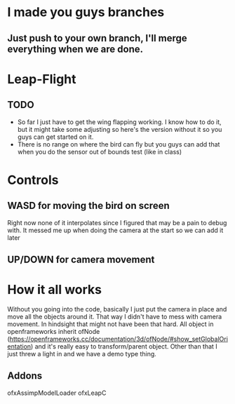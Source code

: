 # I made you guys branches
## Just push to your own branch, I'll merge everything when we are done.

# Leap-Flight

## TODO
- So far I just have to get the wing flapping working. I know how to do it, but it might take some adjusting so here's the version without it so you guys can get started on it.
- There is no range on where the bird can fly but you guys can add that when you do the sensor out of bounds test (like in class)

# Controls
## WASD for moving the bird on screen 
Right now none of it interpolates since I figured that may be a pain to debug with. It messed me up when doing the camera at the start so we can add it later

## UP/DOWN for camera movement



# How it all works

Without you going into the code, basically I just put the camera in place and move all the objects around it. That way I didn't have to mess with camera movement.
In hindsight that might not have been that hard. All object in openframeworks inherit ofNode (https://openframeworks.cc/documentation/3d/ofNode/#show_setGlobalOrientation)
and it's really easy to transform/parent object. Other than that I just threw a light in and we have a demo type thing. 


## Addons
ofxAssimpModelLoader
ofxLeapC
